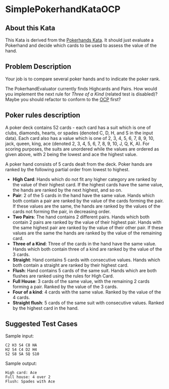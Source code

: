 # SimplePokerhandKataOCP

## About this Kata

This Kata is derived from the [Pokerhands Kata](https://codingdojo.org/kata/PokerHands/).
It should just evaluate a Pokerhand and decide which cards to be used to assess the value of the hand.

## Problem Description
Your job is to compare several poker hands and to indicate the poker rank.

The PokerhandEvaluator currently finds Highcards and Pairs. How would you implement the next rule for _Three of a Kind_ (related test is disabled)?
Maybe you should refactor to conform to the [OCP](https://en.wikipedia.org/wiki/Open–closed_principle) first?

## Poker rules description

A poker deck contains 52 cards - each card has a suit which is one of clubs, diamonds, hearts, or spades (denoted C, D, H, and S in the input data). Each card also has a value which is one of 2, 3, 4, 5, 6, 7, 8, 9, 10, jack, queen, king, ace (denoted 2, 3, 4, 5, 6, 7, 8, 9, 10, J, Q, K, A). For scoring purposes, the suits are unordered while the values are ordered as given above, with 2 being the lowest and ace the highest value.

A poker hand consists of 5 cards dealt from the deck. Poker hands are ranked by the following partial order from lowest to highest.

  * **High Card**: Hands which do not fit any higher category are ranked by the value of their highest card. If the highest cards have the same value, the hands are ranked by the next highest, and so on.
  * **Pair**: 2 of the 5 cards in the hand have the same value. Hands which both contain a pair are ranked by the value of the cards forming the pair. If these values are the same, the hands are ranked by the values of the cards not forming the pair, in decreasing order.
  * **Two Pairs**: The hand contains 2 different pairs. Hands which both contain 2 pairs are ranked by the value of their highest pair. Hands with the same highest pair are ranked by the value of their other pair. If these values are the same the hands are ranked by the value of the remaining card.
  * **Three of a Kind**: Three of the cards in the hand have the same value. Hands which both contain three of a kind are ranked by the value of the 3 cards.
  * **Straight**: Hand contains 5 cards with consecutive values. Hands which both contain a straight are ranked by their highest card.
  * **Flush**: Hand contains 5 cards of the same suit. Hands which are both flushes are ranked using the rules for High Card.
  * **Full House**: 3 cards of the same value, with the remaining 2 cards forming a pair. Ranked by the value of the 3 cards.
  * **Four of a kind**: 4 cards with the same value. Ranked by the value of the 4 cards.
  * **Straight flush**: 5 cards of the same suit with consecutive values. Ranked by the highest card in the hand.

## Suggested Test Cases

Sample input:

```
C2 H3 S4 C8 HA
H2 S4 C4 D2 H4
S2 S8 SA SQ S10
```

Sample output:

```
High card: Ace 
Full house: 4 over 2 
Flush: Spades with Ace
```
